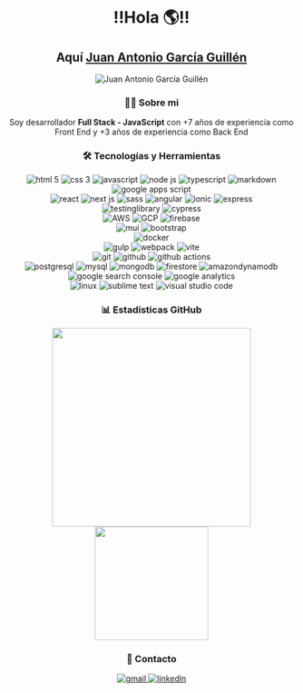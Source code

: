 <h1 align="center">!!Hola 🌎!!</h1>

<h2 align="center">
  Aquí

  <a href="https://juan-antonio-garcia-guillen.dev">
    Juan Antonio García Guillén
  </a>
</h2>

<!--<div align="center">

  ![Juan Antonio García Guillén](https://github.com/DenverCoder1.png?size=60)
</div>-->

<div align="center">
  <img src="https://readme-typing-svg.herokuapp.com?font=Doto&weight=900&size=30&pause=900&color=83988E&center=true&vCenter=true&width=450&lines=Front+End;HTML;JavaScript+-+TypeScript;CSS+-+SCSS;React+-+Angular;Full+Stack;Node+JS;AWS+-+GCP" alt="Juan Antonio García Guillén" />
</div>

<h3 align='center'>🙋‍♂️ Sobre mi</h3>
<p align='center'>Soy desarrollador <strong>Full Stack - JavaScript</strong> con +7 años de experiencia como Front End y +3 años de experiencia como Back End</p>

<!-- <h4 align='center'>Front End</h4> -->

<!-- <p>Mi experiencia como desarrollador Front End en su mayoria es con React(JS y TS) creando componentes </p> -->

<!-- <h4 align='center'>Back End</h4> -->

<!-- <p></p> -->

<h3 align='center'>🛠️ Tecnologías y Herramientas</h3>

<div align='center'>
  <img alt="html 5" src="https://img.shields.io/badge/html5-E34F26.svg?&style=for-the-badge&logo=html5&logoColor=white"/>
  <img alt="css 3" src="https://img.shields.io/badge/css3-1572B6.svg?&style=for-the-badge&logo=css3&logoColor=white"/>
  <img alt="javascript" src="https://img.shields.io/badge/JavaScript-F7DF1E.svg?&style=for-the-badge&logo=JavaScript&logoColor=black" />
  <img alt="node js" src="https://img.shields.io/badge/node js-5FA04E.svg?&style=for-the-badge&logo=nodedotjs&logoColor=white" />
  <img alt="typescript" src="https://img.shields.io/badge/typescript-3178C6.svg?&style=for-the-badge&logo=typescript&logoColor=white" />
  <img alt="markdown" src="https://img.shields.io/badge/markdown-%23000000.svg?&style=for-the-badge&logo=markdown&logoColor=white"/>
  <img alt="google apps script" src="https://img.shields.io/badge/google apps script-4285F4.svg?&style=for-the-badge&logo=googleappsscript&logoColor=white" />
</div>

<div align="center">
  <img alt="react" src="https://img.shields.io/badge/react-61DAFB.svg?&style=for-the-badge&logo=react&logoColor=black" />
  <img alt="next js" src="https://img.shields.io/badge/next js-000000.svg?&style=for-the-badge&logo=nextdotjs&logoColor=white" />
  <img alt="sass" src="https://img.shields.io/badge/sass-CC6699.svg?&style=for-the-badge&logo=sass&logoColor=white" />
  <img alt="angular" src="https://img.shields.io/badge/angular-0F0F11.svg?&style=for-the-badge&logo=angular&logoColor=white" />
  <img alt="ionic" src="https://img.shields.io/badge/ionic-3880FF.svg?&style=for-the-badge&logo=ionic&logoColor=white" />
  <img alt="express" src="https://img.shields.io/badge/express-000000.svg?&style=for-the-badge&logo=express&logoColor=white" />
</div>

<div align="center">
  <img alt="testinglibrary" src="https://img.shields.io/badge/testing library-E33332.svg?&style=for-the-badge&logo=testinglibrary&logoColor=white"/>
  <img alt="cypress" src="https://img.shields.io/badge/cypress-69D3A7.svg?&style=for-the-badge&logo=cypress&logoColor=white"/>
</div>

<div align="center">
  <img alt="AWS" src="https://img.shields.io/badge/AWS-232F3E.svg?&style=for-the-badge&logo=amazonwebservices&logoColor=white"/>
  <img alt="GCP" src="https://img.shields.io/badge/GCP-4285F4.svg?&style=for-the-badge&logo=googlecloud&logoColor=white"/>
  <img alt="firebase" src="https://img.shields.io/badge/firebase-DD2C00.svg?&style=for-the-badge&logo=firebase&logoColor=white"/>
</div>

<div align="center">
  <img alt="mui" src="https://img.shields.io/badge/mui-007FFF.svg?&style=for-the-badge&logo=mui&logoColor=white"/>
  <img alt="bootstrap" src="https://img.shields.io/badge/bootstrap-7952B3.svg?&style=for-the-badge&logo=bootstrap&logoColor=white"/>
</div>

<div align="center">
  <img alt="docker" src="https://img.shields.io/badge/docker-2496ED.svg?&style=for-the-badge&logo=docker&logoColor=white"/>
</div>

<div align="center">
  <img alt="gulp" src="https://img.shields.io/badge/gulp-CF4647.svg?&style=for-the-badge&logo=gulp&logoColor=white"/>
  <img alt="webpack" src="https://img.shields.io/badge/webpack-8DD6F9.svg?&style=for-the-badge&logo=webpack&logoColor=black"/>
  <img alt="vite" src="https://img.shields.io/badge/vite-646CFF.svg?&style=for-the-badge&logo=vite&logoColor=white"/>
</div>

<div align="center">
  <img alt="git" src="https://img.shields.io/badge/git-F05032.svg?&style=for-the-badge&logo=git&logoColor=white"/>
  <img alt="github" src="https://img.shields.io/badge/github-181717.svg?&style=for-the-badge&logo=github&logoColor=white"/>
  <img alt="github actions" src="https://img.shields.io/badge/github actions-2088FF.svg?&style=for-the-badge&logo=githubactions&logoColor=white"/>
</div>

<div align="center">
  <img alt="postgresql" src="https://img.shields.io/badge/postgresql-4169E1.svg?&style=for-the-badge&logo=postgresql&logoColor=white"/>
  <img alt="mysql" src="https://img.shields.io/badge/mysql-4479A1.svg?&style=for-the-badge&logo=mysql&logoColor=white"/>
  <img alt="mongodb" src="https://img.shields.io/badge/mongodb-47A248.svg?&style=for-the-badge&logo=mongodb&logoColor=white"/>
  <img alt="firestore" src="https://img.shields.io/badge/firestore-47A248.svg?&style=for-the-badge&logo=firestore&logoColor=white"/>
  <img alt="amazondynamodb" src="https://img.shields.io/badge/dynamo db-4053D6.svg?&style=for-the-badge&logo=amazondynamodb&logoColor=white"/>
</div>

<div align="center">
  <img alt="google search console" src="https://img.shields.io/badge/google search console-458CF5?style=for-the-badge&logo=Google-Search-Console&logoColor=white"/>
  <img alt="google analytics" src="https://img.shields.io/badge/google analytics-E37400?style=for-the-badge&logo=Google-Analytics&logoColor=white"/> <br>
</div>

<div align="center">
  <img alt="linux" src="https://img.shields.io/badge/linux-FCC624?style=for-the-badge&logo=linux&logoColor=black"/>
  <img alt="sublime text" src="https://img.shields.io/badge/sublime text-FF9800?style=for-the-badge&logo=Sublime-Text&logoColor=white"/>
  <img alt="visual studio code" src="https://img.shields.io/badge/VS Code-4285F4?style=for-the-badge"/>
</div>

<h3 align='center'>📊 Estadísticas GitHub</h3>

<div align="center">
  <img height=350 align="center" src="https://github-readme-stats.vercel.app/api/top-langs/?username=Juanantogg&theme=gruvbox&locale=es&langs_count=6" />

  <img height=200  align="center" src="https://github-readme-stats.vercel.app/api?username=Juanantogg&show_icons=true&theme=gruvbox&include_all_commits=true&locale=es&rank_icon=percentile&show=prs_merged,prs_merged_percentage&hide=stars,contribs,issues&custom_title=Estadísticas" />
</div>

<h3 align='center'>👋 Contacto</h3>

<div align="center">
  <a href="mailto:juananto111@gmail.com" target="_blank">
    <img alt="gmail" src="https://img.shields.io/badge/gmail-EA4335.svg?&style=for-the-badge&logo=gmail&logoColor=white"/>
  </a>

  <a href="https://www.linkedin.com/in/juananto11/" target="_blank">
    <img alt="linkedin" src="https://img.shields.io/badge/Linked In-4285F4?style=for-the-badge"/>
  </a>
</div>
